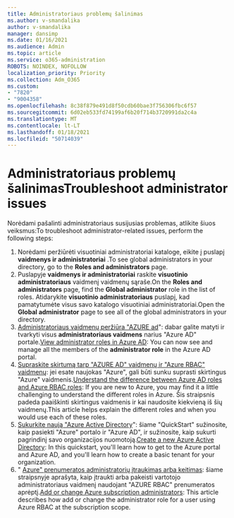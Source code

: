 ```yaml
---
title: Administratoriaus problemų šalinimas
ms.author: v-smandalika
author: v-smandalika
manager: dansimp
ms.date: 01/16/2021
ms.audience: Admin
ms.topic: article
ms.service: o365-administration
ROBOTS: NOINDEX, NOFOLLOW
localization_priority: Priority
ms.collection: Adm_O365
ms.custom:
- "7820"
- "9004358"
ms.openlocfilehash: 8c38f879e491d8f50cdb60bae3f756306fbc6f57
ms.sourcegitcommit: 6d02eb533fd74199af6b20f714b3720991da2c4a
ms.translationtype: MT
ms.contentlocale: lt-LT
ms.lasthandoff: 01/18/2021
ms.locfileid: "50714039"
---
```

# <a name="troubleshoot-administrator-issues"></a><span data-ttu-id="978dd-102">Administratoriaus problemų šalinimas</span><span class="sxs-lookup"><span data-stu-id="978dd-102">Troubleshoot administrator issues</span></span>

<span data-ttu-id="978dd-103">Norėdami pašalinti administratoriaus susijusias problemas, atlikite šiuos veiksmus:</span><span class="sxs-lookup"><span data-stu-id="978dd-103">To troubleshoot administrator-related issues, perform the following steps:</span></span>

1. <span data-ttu-id="978dd-104">Norėdami peržiūrėti visuotiniai administratoriai kataloge, eikite į puslapį **vaidmenys ir administratoriai** .</span><span class="sxs-lookup"><span data-stu-id="978dd-104">To see global administrators in your directory, go to the **Roles and administrators** page.</span></span>
2. <span data-ttu-id="978dd-105">Puslapyje **vaidmenys ir administratoriai** raskite **visuotinio administratoriaus** vaidmenį vaidmenų sąraše.</span><span class="sxs-lookup"><span data-stu-id="978dd-105">On the **Roles and administrators** page, find the **Global administrator** role in the list of roles.</span></span> <span data-ttu-id="978dd-106">Atidarykite **visuotinio administratoriaus** puslapį, kad pamatytumėte visus savo katalogo visuotiniai administratoriai.</span><span class="sxs-lookup"><span data-stu-id="978dd-106">Open the **Global administrator** page to see all of the global administrators in your directory.</span></span>
3. <span data-ttu-id="978dd-107">[Administratoriaus vaidmenų peržiūra "AZURE ad](https://docs.microsoft.com/azure/active-directory/roles/manage-roles-portal)": dabar galite matyti ir tvarkyti visus **administratoriaus vaidmens** narius "Azure AD" portale.</span><span class="sxs-lookup"><span data-stu-id="978dd-107">[View administrator roles in Azure AD](https://docs.microsoft.com/azure/active-directory/roles/manage-roles-portal): You can now see and manage all the members of the **administrator role** in the Azure AD portal.</span></span>
4. <span data-ttu-id="978dd-108">[Supraskite skirtumą tarp "AZURE AD" vaidmenų ir "Azure RBAC" vaidmenų](https://docs.microsoft.com/azure/role-based-access-control/rbac-and-directory-admin-roles): jei esate naujokas "Azure", gali būti sunku suprasti skirtingus "Azure" vaidmenis.</span><span class="sxs-lookup"><span data-stu-id="978dd-108">[Understand the difference between Azure AD roles and Azure RBAC roles](https://docs.microsoft.com/azure/role-based-access-control/rbac-and-directory-admin-roles): If you are new to Azure, you may find it a little challenging to understand the different roles in Azure.</span></span> <span data-ttu-id="978dd-109">Šis straipsnis padeda paaiškinti skirtingus vaidmenis ir kai naudosite kiekvieną iš šių vaidmenų.</span><span class="sxs-lookup"><span data-stu-id="978dd-109">This article helps explain the different roles and when you would use each of these roles.</span></span>
5. <span data-ttu-id="978dd-110">[Sukurkite naują "Azure Active Directory](https://docs.microsoft.com/azure/active-directory/fundamentals/active-directory-access-create-new-tenant)": šiame "QuickStart" sužinosite, kaip pasiekti "Azure" portalo ir "Azure AD", ir sužinosite, kaip sukurti pagrindinį savo organizacijos nuomotoją.</span><span class="sxs-lookup"><span data-stu-id="978dd-110">[Create a new Azure Active Directory](https://docs.microsoft.com/azure/active-directory/fundamentals/active-directory-access-create-new-tenant): In this quickstart, you'll learn how to get to the Azure portal and Azure AD, and you'll learn how to create a basic tenant for your organization.</span></span>
6. <span data-ttu-id="978dd-111">" [Azure" prenumeratos administratorių įtraukimas arba keitimas](https://docs.microsoft.com/azure/cost-management-billing/manage/add-change-subscription-administrator): šiame straipsnyje aprašyta, kaip įtraukti arba pakeisti vartotojo administratoriaus vaidmenį naudojant "AZURE RBAC" prenumeratos aprėptį.</span><span class="sxs-lookup"><span data-stu-id="978dd-111">[Add or change Azure subscription administrators](https://docs.microsoft.com/azure/cost-management-billing/manage/add-change-subscription-administrator): This article describes how add or change the administrator role for a user using Azure RBAC at the subscription scope.</span></span>
